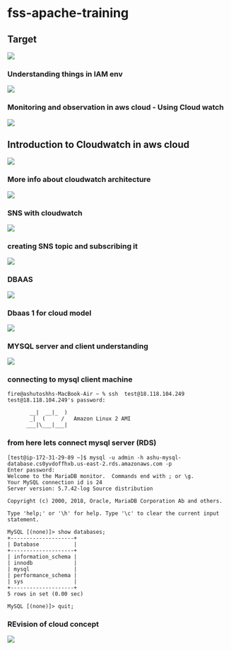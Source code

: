 # fss-apache-training
## Target 

<img src="tg.png">

### Understanding things in IAM env 

<img src="iam.png">

### Monitoring and observation in aws cloud - Using Cloud watch 

<img src="clwatch.png">

## Introduction to Cloudwatch in aws cloud 

<img src="cloudwatch2.png">

### More info about cloudwatch architecture 

<img src="arch.png">

### SNS with cloudwatch 

<img src="sns.png">

### creating SNS topic and subscribing it 

<img src="sns1.png">

### DBAAS 

<img src="dbaas.png">

### Dbaas 1 for cloud model 

<img src="cloudm.png">

### MYSQL server and client understanding 

<img src="mysql.png">

### connecting to mysql client machine 

```
fire@ashutoshhs-MacBook-Air ~ % ssh  test@18.118.104.249
test@18.118.104.249's password: 

       __|  __|_  )
       _|  (     /   Amazon Linux 2 AMI
      ___|\___|___|

```

### from here lets connect mysql server (RDS)

```
[test@ip-172-31-29-89 ~]$ mysql -u admin -h ashu-mysql-database.cs0yvdoffhxb.us-east-2.rds.amazonaws.com -p
Enter password: 
Welcome to the MariaDB monitor.  Commands end with ; or \g.
Your MySQL connection id is 24
Server version: 5.7.42-log Source distribution

Copyright (c) 2000, 2018, Oracle, MariaDB Corporation Ab and others.

Type 'help;' or '\h' for help. Type '\c' to clear the current input statement.

MySQL [(none)]> show databases;
+--------------------+
| Database           |
+--------------------+
| information_schema |
| innodb             |
| mysql              |
| performance_schema |
| sys                |
+--------------------+
5 rows in set (0.00 sec)

MySQL [(none)]> quit;

```

### REvision of cloud concept 

<img src="clrv.png">


